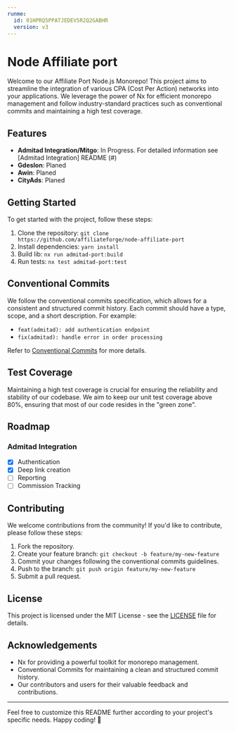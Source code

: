```yaml
---
runme:
  id: 01HPRQ5PPATJEDEV5R2Q2GABHR
  version: v3
---
```


# Node Affiliate port

Welcome to our Affiliate Port Node.js Monorepo! This project aims to streamline the integration of various CPA (Cost Per Action) networks into your applications. We leverage the power of Nx for efficient monorepo management and follow industry-standard practices such as conventional commits and maintaining a high test coverage.

## Features

- **Admitad Integration/Mitgo**: In Progress. For detailed information see [Admitad Integration] README (#)
- **Gdeslon**: Planed
- **Awin**: Planed
- **CityAds**: Planed

## Getting Started

To get started with the project, follow these steps:

1. Clone the repository: `git clone https://github.com/affiliateforge/node-affiliate-port`
2. Install dependencies: `yarn install`
3. Build lib: `nx run admitad-port:build`
4. Run tests: `nx test admitad-port:test`

## Conventional Commits

We follow the conventional commits specification, which allows for a consistent and structured commit history. Each commit should have a type, scope, and a short description. For example:

- `feat(admitad): add authentication endpoint`
- `fix(admitad): handle error in order processing`

Refer to [Conventional Commits](https://www.conventionalcommits.org/) for more details.

## Test Coverage

Maintaining a high test coverage is crucial for ensuring the reliability and stability of our codebase. We aim to keep our unit test coverage above 80%, ensuring that most of our code resides in the "green zone".

## Roadmap

### Admitad Integration
- [x] Authentication
- [x] Deep link creation
- [ ] Reporting
- [ ] Commission Tracking

## Contributing

We welcome contributions from the community! If you'd like to contribute, please follow these steps:
1. Fork the repository.
2. Create your feature branch: `git checkout -b feature/my-new-feature`
3. Commit your changes following the conventional commits guidelines.
4. Push to the branch: `git push origin feature/my-new-feature`
5. Submit a pull request.

## License

This project is licensed under the MIT License - see the [LICENSE](LICENSE) file for details.

## Acknowledgements

- Nx for providing a powerful toolkit for monorepo management.
- Conventional Commits for maintaining a clean and structured commit history.
- Our contributors and users for their valuable feedback and contributions.

---

Feel free to customize this README further according to your project's specific needs. Happy coding! 🚀
